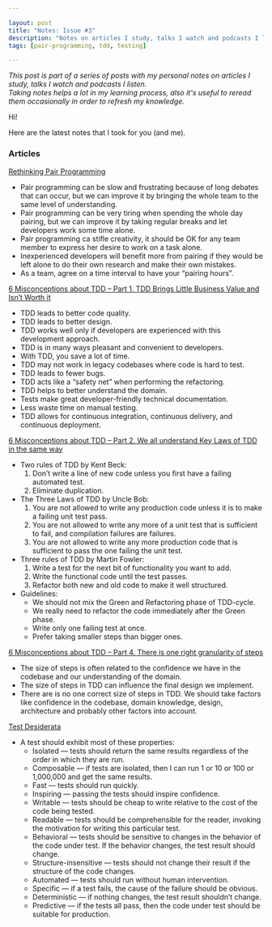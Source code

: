```yaml
---

layout: post
title: "Notes: Issue #3"
description: "Notes on articles I study, talks I watch and podcasts I listen."
tags: [pair-programming, tdd, testing]

---
```


_This post is part of a series of posts with my personal notes on articles I study, talks I watch and podcasts I listen.
<br />
Taking notes helps a lot in my learning process, also it's useful to reread them occasionally in order to refresh my knowledge._

Hi!

Here are the latest notes that I took for you (and me).

### Articles

[Rethinking Pair Programming](https://codurance.com/2015/03/15/rethinking-pair-programming/)

* Pair programming can be slow and frustrating because of long debates that can occur, but we can improve it by bringing the whole team to the same level of understanding.
* Pair programming can be very tiring when spending the whole day pairing, but we can improve it by taking regular breaks and let developers work some time alone.
* Pair programming ca stifle creativity, it should be OK for any team member to express her desire to work on a task alone.
* Inexperienced developers will benefit more from pairing if they would be left alone to do their own research and make their own mistakes.
* As a team, agree on a time interval to have your “pairing hours”.

[6 Misconceptions about TDD – Part 1. TDD Brings Little Business Value and Isn’t Worth it](https://www.thedroidsonroids.com/blog/pros-of-tdd-test-driven-development-for-business)

* TDD leads to better code quality.
* TDD leads to better design.
* TDD works well only if developers are experienced with this development approach.
* TDD is in many ways pleasant and convenient to developers.
* With TDD, you save a lot of time.
* TDD may not work in legacy codebases where code is hard to test.
* TDD leads to fewer bugs.
* TDD acts like a “safety net” when performing the refactoring.
* TDD helps to better understand the domain.
* Tests make great developer-friendly technical documentation.
* Less waste time on manual testing.
* TDD allows for continuous integration, continuous delivery, and continuous deployment.

[6 Misconceptions about TDD – Part 2. We all understand Key Laws of TDD in the same way](https://www.thedroidsonroids.com/blog/key-laws-of-tdd)

* Two rules of TDD by Kent Beck:
  1. Don’t write a line of new code unless you first have a failing automated test.
  1. Eliminate duplication.
* The Three Laws of TDD by Uncle Bob:
  1. You are not allowed to write any production code unless it is to make a failing unit test pass.
  1. You are not allowed to write any more of a unit test that is sufficient to fail, and compilation failures are failures.
  1. You are not allowed to write any more production code that is sufficient to pass the one failing the unit test.
* Three rules of TDD by Martin Fowler:
  1. Write a test for the next bit of functionality you want to add.
  1. Write the functional code until the test passes.
  1. Refactor both new and old code to make it well structured.
* Guidelines:
  * We should not mix the Green and Refactoring phase of TDD-cycle.
  * We really need to refactor the code immediately after the Green phase.
  * Write only one failing test at once.
  * Prefer taking smaller steps than bigger ones.

[6 Misconceptions about TDD – Part 4. There is one right granularity of steps](https://www.thedroidsonroids.com/blog/6-misconceptions-about-tdd-part-4-steps-size)

* The size of steps is often related to the confidence we have in the codebase and our understanding of the domain.
* The size of steps in TDD can influence the final design we implement.
* There are is no one correct size of steps in TDD. We should take factors like confidence in the codebase, domain knowledge, design, architecture and probably other factors into account.

[Test Desiderata](https://medium.com/@kentbeck_7670/test-desiderata-94150638a4b3)

* A test should exhibit most of these properties:
  * Isolated — tests should return the same results regardless of the order in which they are run.
  * Composable — if tests are isolated, then I can run 1 or 10 or 100 or 1,000,000 and get the same results.
  * Fast — tests should run quickly.
  * Inspiring — passing the tests should inspire confidence.
  * Writable — tests should be cheap to write relative to the cost of the code being tested.
  * Readable — tests should be comprehensible for the reader, invoking the motivation for writing this particular test.
  * Behavioral — tests should be sensitive to changes in the behavior of the code under test. If the behavior changes, the test result should change.
  * Structure-insensitive — tests should not change their result if the structure of the code changes.
  * Automated — tests should run without human intervention.
  * Specific — if a test fails, the cause of the failure should be obvious.
  * Deterministic — if nothing changes, the test result shouldn’t change.
  * Predictive — if the tests all pass, then the code under test should be suitable for production.